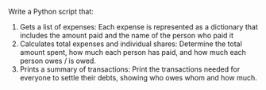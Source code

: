 Write a Python script that:

1. Gets a list of expenses: Each expense is represented as a dictionary that includes the amount paid and the name of the person who paid it
2. Calculates total expenses and individual shares: Determine the total amount spent, how much each person has paid, and how much each person owes / is owed.
3. Prints a summary of transactions: Print the transactions needed for everyone to settle their debts, showing who owes whom and how much.
